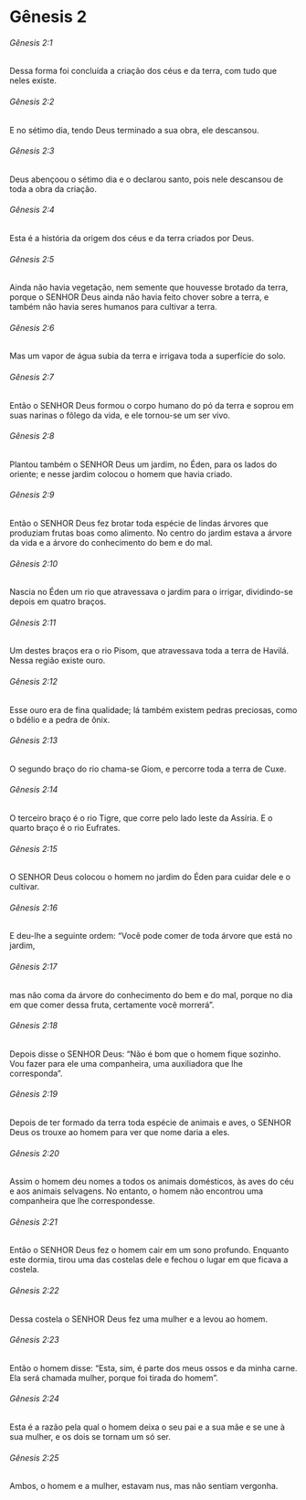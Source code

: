 # Gênesis 2

###### Gênesis 2:1

Dessa forma foi concluída a criação dos céus e da terra, com tudo que neles existe.

###### Gênesis 2:2

E no sétimo dia, tendo Deus terminado a sua obra, ele descansou.

###### Gênesis 2:3

Deus abençoou o sétimo dia e o declarou santo, pois nele descansou de toda a obra da criação.

###### Gênesis 2:4

Esta é a história da origem dos céus e da terra criados por Deus.

###### Gênesis 2:5

Ainda não havia vegetação, nem semente que houvesse brotado da terra, porque o SENHOR Deus ainda não havia feito chover sobre a terra, e também não havia seres humanos para cultivar a terra.

###### Gênesis 2:6

Mas um vapor de água subia da terra e irrigava toda a superfície do solo.

###### Gênesis 2:7

Então o SENHOR Deus formou o corpo humano do pó da terra e soprou em suas narinas o fôlego da vida, e ele tornou-se um ser vivo.

###### Gênesis 2:8

Plantou também o SENHOR Deus um jardim, no Éden, para os lados do oriente; e nesse jardim colocou o homem que havia criado.

###### Gênesis 2:9

Então o SENHOR Deus fez brotar toda espécie de lindas árvores que produziam frutas boas como alimento. No centro do jardim estava a árvore da vida e a árvore do conhecimento do bem e do mal.

###### Gênesis 2:10

Nascia no Éden um rio que atravessava o jardim para o irrigar, dividindo-se depois em quatro braços.

###### Gênesis 2:11

Um destes braços era o rio Pisom, que atravessava toda a terra de Havilá. Nessa região existe ouro.

###### Gênesis 2:12

Esse ouro era de fina qualidade; lá também existem pedras preciosas, como o bdélio e a pedra de ônix.

###### Gênesis 2:13

O segundo braço do rio chama-se Giom, e percorre toda a terra de Cuxe.

###### Gênesis 2:14

O terceiro braço é o rio Tigre, que corre pelo lado leste da Assíria. E o quarto braço é o rio Eufrates.

###### Gênesis 2:15

O SENHOR Deus colocou o homem no jardim do Éden para cuidar dele e o cultivar.

###### Gênesis 2:16

E deu-lhe a seguinte ordem: “Você pode comer de toda árvore que está no jardim,

###### Gênesis 2:17

mas não coma da árvore do conhecimento do bem e do mal, porque no dia em que comer dessa fruta, certamente você morrerá”.

###### Gênesis 2:18

Depois disse o SENHOR Deus: “Não é bom que o homem fique sozinho. Vou fazer para ele uma companheira, uma auxiliadora que lhe corresponda”.

###### Gênesis 2:19

Depois de ter formado da terra toda espécie de animais e aves, o SENHOR Deus os trouxe ao homem para ver que nome daria a eles.

###### Gênesis 2:20

Assim o homem deu nomes a todos os animais domésticos, às aves do céu e aos animais selvagens. No entanto, o homem não encontrou uma companheira que lhe correspondesse.

###### Gênesis 2:21

Então o SENHOR Deus fez o homem cair em um sono profundo. Enquanto este dormia, tirou uma das costelas dele e fechou o lugar em que ficava a costela.

###### Gênesis 2:22

Dessa costela o SENHOR Deus fez uma mulher e a levou ao homem.

###### Gênesis 2:23

Então o homem disse: “Esta, sim, é parte dos meus ossos e da minha carne. Ela será chamada mulher, porque foi tirada do homem”.

###### Gênesis 2:24

Esta é a razão pela qual o homem deixa o seu pai e a sua mãe e se une à sua mulher, e os dois se tornam um só ser.

###### Gênesis 2:25

Ambos, o homem e a mulher, estavam nus, mas não sentiam vergonha.


